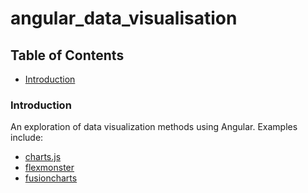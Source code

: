 # angular_data_visualisation

## Table of Contents  

* [Introduction](#introduction)<a name="introduction"/>

### Introduction

An exploration of data visualization methods using Angular. Examples include:

* [charts.js](chartsjs)
* [flexmonster](flex_monster_angular)
* [fusioncharts](fusion_charts)